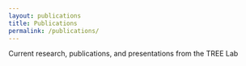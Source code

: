 ```yaml
---
layout: publications
title: Publications
permalink: /publications/
---
```


Current research, publications, and presentations from the TREE Lab
